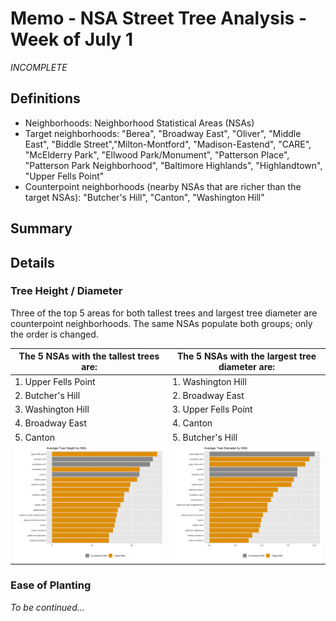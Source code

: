 # Memo - NSA Street Tree Analysis - Week of July 1

_INCOMPLETE_

## Definitions
* Neighborhoods: Neighborhood Statistical Areas (NSAs)
* Target neighborhoods: "Berea", "Broadway East", "Oliver", "Middle East", "Biddle Street","Milton-Montford", "Madison-Eastend", "CARE", "McElderry Park", "Ellwood Park/Monument", "Patterson Place", "Patterson Park Neighborhood", "Baltimore Highlands", "Highlandtown", "Upper Fells Point"
* Counterpoint neighborhoods (nearby NSAs that are richer than the target NSAs): "Butcher's Hill", "Canton", "Washington Hill"

## Summary



## Details

### Tree Height / Diameter

Three of the top 5 areas for both tallest trees and largest tree diameter are counterpoint neighborhoods. The same NSAs populate both groups; only the order is changed.

| The 5 NSAs with the tallest trees are: | The 5 NSAs with the largest tree diameter are: |
| -------------------------------------- | ---------------------------------------------- |
| 1. Upper Fells Point                   | 1. Washington Hill                             |
| 2. Butcher's Hill | 2. Broadway East |
| 3. Washington Hill | 3. Upper Fells Point |
| 4. Broadway East | 4. Canton |
| 5. Canton | 5. Butcher's Hill |
| <img src="https://github.com/smussenden/2019-baltimore-climate-health-project-data-repo/blob/master/data/output-data/street-tree-analyses/plots/avg_tree_height_by_nsa.png?raw=true" alt="Tree Height" width="500"/> | <img src="https://github.com/smussenden/2019-baltimore-climate-health-project-data-repo/blob/master/data/output-data/street-tree-analyses/plots/avg_tree_diameter_by_nsa.png?raw=true" alt="Tree Height" width="500"/> |

### Ease of Planting 
 _To be continued..._
